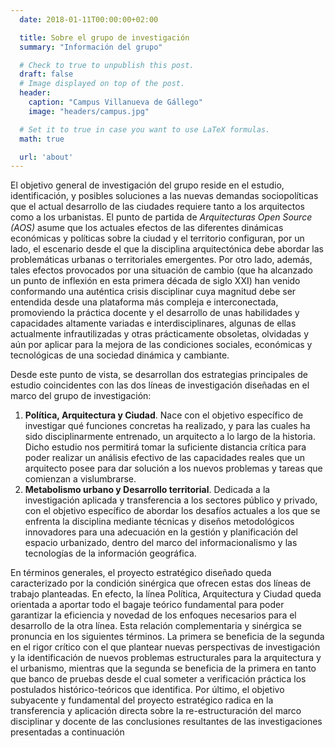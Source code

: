 ```yaml
---
  date: 2018-01-11T00:00:00+02:00

  title: Sobre el grupo de investigación
  summary: "Información del grupo"

  # Check to true to unpublish this post.
  draft: false
  # Image displayed on top of the post.
  header:
    caption: "Campus Villanueva de Gállego"
    image: "headers/campus.jpg"

  # Set it to true in case you want to use LaTeX formulas.
  math: true

  url: 'about'
---
```


El objetivo general de investigación del grupo reside en el estudio, identificación, y posibles soluciones a las nuevas demandas sociopolíticas que el actual desarrollo de las ciudades requiere tanto a los arquitectos como a los urbanistas. El punto de partida de *Arquitecturas Open Source (AOS)* asume que los actuales efectos de las diferentes dinámicas económicas y políticas sobre la ciudad y el territorio configuran, por un lado, el escenario desde el que la disciplina arquitectónica debe abordar las problemáticas urbanas o territoriales emergentes. Por otro lado, además, tales efectos provocados por una situación de cambio (que ha alcanzado un punto de inflexión en esta primera década de siglo XXI) han venido conformando una auténtica crisis disciplinar cuya magnitud debe ser entendida desde una plataforma más compleja e interconectada, promoviendo la práctica docente y el desarrollo de unas habilidades y capacidades altamente variadas e interdisciplinares, algunas de ellas actualmente infrautilizadas y otras prácticamente obsoletas, olvidadas y aún por aplicar para la mejora de las condiciones sociales, económicas y tecnológicas de una sociedad dinámica y cambiante.

Desde este punto de vista, se desarrollan dos estrategias principales de estudio coincidentes con las dos líneas de investigación diseñadas en el marco del grupo de investigación:

1. **Política, Arquitectura y Ciudad**. Nace con el objetivo específico de investigar qué funciones concretas ha realizado, y para las cuales ha sido disciplinarmente entrenado, un arquitecto a lo largo de la historia. Dicho estudio nos permitirá tomar la suficiente distancia crítica para poder realizar un análisis efectivo de las capacidades reales que un arquitecto posee para dar solución a los nuevos problemas y tareas que comienzan a vislumbrarse.
2. **Metabolismo urbano y Desarrollo territorial**. Dedicada a la investigación aplicada y transferencia a los sectores público y privado, con el objetivo específico de abordar los desafíos actuales a los que se enfrenta la disciplina mediante técnicas y diseños metodológicos innovadores para una adecuación en la gestión y planificación del espacio urbanizado, dentro del marco del informacionalismo y las tecnologías de la información geográfica.

En términos generales, el proyecto estratégico diseñado queda caracterizado por la condición sinérgica que ofrecen estas dos líneas de trabajo planteadas. En efecto, la línea Política, Arquitectura y Ciudad queda orientada a aportar todo el bagaje teórico fundamental para poder garantizar la eficiencia y novedad de los enfoques necesarios para el desarrollo de la otra línea. Esta relación complementaria y sinérgica se pronuncia en los siguientes términos. La primera se beneficia de la segunda en el rigor crítico con el que plantear nuevas perspectivas de investigación y la identificación de nuevos problemas estructurales para la arquitectura y el urbanismo, mientras que la segunda se beneficia de la primera en tanto que banco de pruebas desde el cual someter a verificación práctica los postulados histórico-teóricos que identifica. Por último, el objetivo subyacente y fundamental del proyecto estratégico radica en la transferencia y aplicación directa sobre la re-estructuración del marco disciplinar y docente de las conclusiones resultantes de las investigaciones presentadas a continuación
